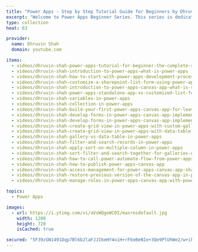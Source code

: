 ```yaml
---
title: "Power Apps - Step by Step Tutorial Guide for Beginners by Dhruvin Shah"
excerpt: "Welcome to Power Apps Beginner Series. This series is dedicated to all Power Apps Beginners. Anyone who wanted to add their first step in Power Apps, they can go through this series. These are Power Apps beginner’s tutorial. The entire Power Apps Beginner tutorial is free of cost. I divided the entire Power Apps beginner series into 20 different parts."
type: collection
heat: 63

provider:
  name: Dhruvin Shah
  domain: youtube.com

items:
  - videos/dhruvin-shah-power-apps-tutorial-for-beginner-the-complete-step-by-step-guide-to-start-power-apps-canvas-app
  - videos/dhruvin-shah-introduction-to-power-apps-what-is-power-apps
  - videos/dhruvin-shah-how-to-start-with-power-apps-development-process-overview-of-tools-licensing-and-environment
  - videos/dhruvin-shah-customize-a-sharepoint-list-form-using-power-apps
  - videos/dhruvin-shah-introduction-to-power-apps-canvas-app-what-is-standalone-power-apps-canvas-app
  - videos/dhruvin-shah-power-apps-standalone-app-vs-customized-list-form
  - videos/dhruvin-shah-variables-in-power-apps
  - videos/dhruvin-shah-collection-in-power-apps
  - videos/dhruvin-shah-build-your-first-power-apps-canvas-app-for-leave-management-system
  - videos/dhruvin-shah-develop-forms-in-power-apps-canvas-app-implement-new-form-with-real-life-scenarios
  - videos/dhruvin-shah-develop-forms-in-power-apps-canvas-app-implement-edit-form-with-real-life-scenarios
  - videos/dhruvin-shah-create-grid-view-in-power-apps-with-custom-gallery-control
  - videos/dhruvin-shah-create-grid-view-in-power-apps-with-data-table-control
  - videos/dhruvin-shah-gallery-vs-data-table-in-power-apps
  - videos/dhruvin-shah-filter-and-search-records-in-power-apps
  - videos/dhruvin-shah-apply-sort-on-multiple-column-in-power-apps
  - videos/dhruvin-shah-sort-filter-and-search-together-for-galleries-or-data-tables-in-power-apps
  - videos/dhruvin-shah-how-to-call-power-automate-flow-from-power-apps-with-parameters
  - videos/dhruvin-shah-how-to-publish-power-apps-canvas-app
  - videos/dhruvin-shah-access-management-for-power-apps-canvas-app-sharing-power-apps-canvas-app
  - videos/dhruvin-shah-restore-previous-version-of-the-canvas-app-in-power-apps
  - videos/dhruvin-shah-manage-roles-in-power-apps-canvas-app-with-power-automate-and-sharepoint

topics:
  - Power Apps

images:
  - url: https://i.ytimg.com/vi/aVsWQgoWC0I/maxresdefault.jpg
    width: 1280
    height: 720
    isCached: true

secured: "5F39zGN1491Dqp7Bl6b2laFJJI6eHY4oiH+rF6eBeNIe+3Qe9PlUhWe2/w+ikbvF3g2WfexplXT0yo2y+PRDuFODB34D0Y/QMzlCoQhXhcrr41BgdojX2sPRNLDvC2BtydbV+24LLE8WD6cVs0s/EezNgwm6oPPgSDwwbyPK8Q3QCBGpLAAmgn7Lwg22zVIDvql/8K2SkaZbhXfakVzsR4o7ieQk4LeD2QopgeL45AE79u9c/AEKmbG1J2ogVtxRq5gEbenKqY08CS5NFNfJ6Rx1MWVDcapseneaaiaZpiSD0NbdJgO4Ja/9Vn71bf+F0XfqrHLchj3Rq1YuIKXH0fJ3CrL2DXh0+I76wVdes3k=;9ZY5heht0VVRNRg6qB26Vw=="
---
```



